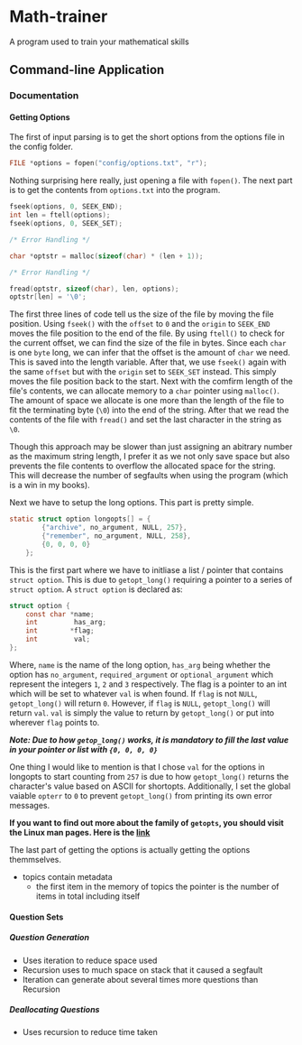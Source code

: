 # Math-trainer
A program used to train your mathematical skills

## Command-line Application

### Documentation

#### Getting Options
The first of input parsing is to get the short options from the options file in the config folder.

```c
FILE *options = fopen("config/options.txt", "r");
```

Nothing surprising here really, just opening a file with `fopen()`. The next part is to get the contents from `options.txt` into the program.

```c
fseek(options, 0, SEEK_END);
int len = ftell(options);
fseek(options, 0, SEEK_SET);

/* Error Handling */

char *optstr = malloc(sizeof(char) * (len + 1));

/* Error Handling */

fread(optstr, sizeof(char), len, options);
optstr[len] = '\0';
```

The first three lines of code tell us the size of the file by moving the file position. Using `fseek()` with the `offset` to `0` and the `origin` to `SEEK_END` moves the file position to the end of the file. By using `ftell()` to check for the current offset, we can find the size of the file in bytes. Since each `char` is one `byte` long, we can infer that the offset is the amount of `char` we need. This is saved into the length variable. After that, we use `fseek()` again with the same `offset` but with the `origin` set to `SEEK_SET` instead. This simply moves the file position back to the start. Next with the comfirm length of the file's contents, we can allocate memory to a `char` pointer using `malloc()`. The amount of space we allocate is one more than the length of the file to fit the terminating byte (`\0`) into the end of the string. After that we read the contents of the file with `fread()` and set the last character in the string as `\0`.

Though this approach may be slower than just assigning an abitrary number as the maximum string length, I prefer it as we not only save space but also prevents the file contents to overflow the allocated space for the string. This will decrease the number of segfaults when using the program (which is a win in my books).

Next we have to setup the long options. This part is pretty simple.

```c
static struct option longopts[] = {
        {"archive", no_argument, NULL, 257},
        {"remember", no_argument, NULL, 258},
        {0, 0, 0, 0}
    };
```

This is the first part where we have to initliase a list / pointer that contains `struct option`. This is due to `getopt_long()` requiring a pointer to a series of `struct option`. A `struct option` is declared as:

```c
struct option {
    const char *name;
    int         has_arg;
    int        *flag;
    int         val;
};
```

Where, `name` is the name of the long option, `has_arg` being whether the option has `no_argument`, `required_argument` or `optional_argument` which represent the integers `1`, `2` and `3` respectively. The flag is a pointer to an int which will be set to whatever `val` is when found. If `flag` is not `NULL`, `getopt_long()` will return `0`. However, if `flag` is `NULL`, `getopt_long()` will return `val`. `val` is simply the value to return by `getopt_long()` or put into wherever `flag` points to.

***Note: Due to how `getop_long()` works, it is mandatory to fill the last value in your pointer or list with `{0, 0, 0, 0}`***

One thing I would like to mention is that I chose `val` for the options in longopts to start counting from `257` is due to how `getopt_long()` returns the character's value based on ASCII for shortopts. Additionally, I set the global vaiable `opterr` to `0` to prevent `getopt_long()` from printing its own error messages.

**If you want to find out more about the family of `getopts`, you should visit the Linux man pages. Here is the [link](https://linux.die.net/man/3/getopt_long)**

The last part of getting the options is actually getting the options themmselves.

- topics contain metadata
    - the first item in the memory of topics the pointer is the number of items in total including itself

#### Question Sets

##### Question Generation
- Uses iteration to reduce space used
- Recursion uses to much space on stack that it caused a segfault
- Iteration can generate about several times more questions than Recursion

##### Deallocating Questions
- Uses recursion to reduce time taken